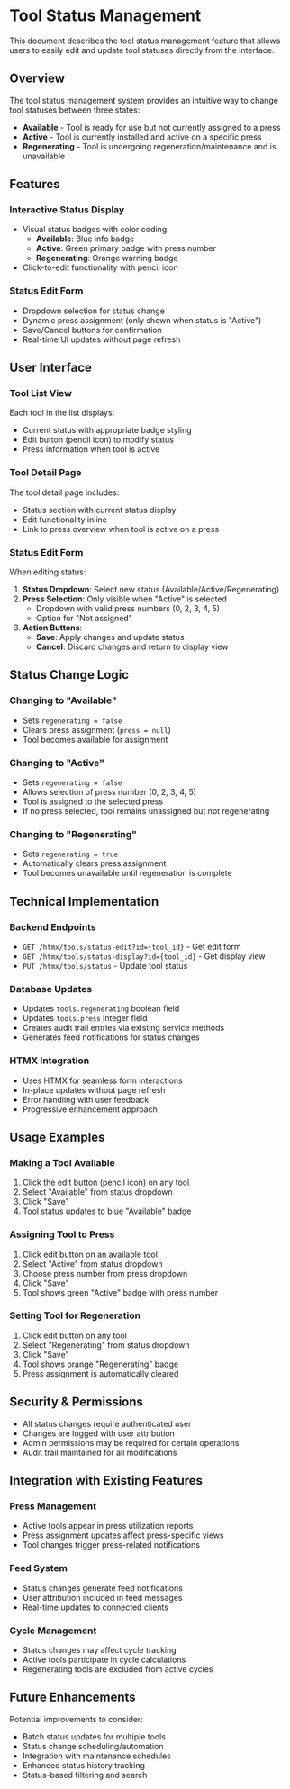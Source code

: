 # Tool Status Management

This document describes the tool status management feature that allows users to easily edit and update tool statuses directly from the interface.

## Overview

The tool status management system provides an intuitive way to change tool statuses between three states:

- **Available** - Tool is ready for use but not currently assigned to a press
- **Active** - Tool is currently installed and active on a specific press
- **Regenerating** - Tool is undergoing regeneration/maintenance and is unavailable

## Features

### Interactive Status Display

- Visual status badges with color coding:
    - **Available**: Blue info badge
    - **Active**: Green primary badge with press number
    - **Regenerating**: Orange warning badge
- Click-to-edit functionality with pencil icon

### Status Edit Form

- Dropdown selection for status change
- Dynamic press assignment (only shown when status is "Active")
- Save/Cancel buttons for confirmation
- Real-time UI updates without page refresh

## User Interface

### Tool List View

Each tool in the list displays:

- Current status with appropriate badge styling
- Edit button (pencil icon) to modify status
- Press information when tool is active

### Tool Detail Page

The tool detail page includes:

- Status section with current status display
- Edit functionality inline
- Link to press overview when tool is active on a press

### Status Edit Form

When editing status:

1. **Status Dropdown**: Select new status (Available/Active/Regenerating)
2. **Press Selection**: Only visible when "Active" is selected
    - Dropdown with valid press numbers (0, 2, 3, 4, 5)
    - Option for "Not assigned"
3. **Action Buttons**:
    - **Save**: Apply changes and update status
    - **Cancel**: Discard changes and return to display view

## Status Change Logic

### Changing to "Available"

- Sets `regenerating = false`
- Clears press assignment (`press = null`)
- Tool becomes available for assignment

### Changing to "Active"

- Sets `regenerating = false`
- Allows selection of press number (0, 2, 3, 4, 5)
- Tool is assigned to the selected press
- If no press selected, tool remains unassigned but not regenerating

### Changing to "Regenerating"

- Sets `regenerating = true`
- Automatically clears press assignment
- Tool becomes unavailable until regeneration is complete

## Technical Implementation

### Backend Endpoints

- `GET /htmx/tools/status-edit?id={tool_id}` - Get edit form
- `GET /htmx/tools/status-display?id={tool_id}` - Get display view
- `PUT /htmx/tools/status` - Update tool status

### Database Updates

- Updates `tools.regenerating` boolean field
- Updates `tools.press` integer field
- Creates audit trail entries via existing service methods
- Generates feed notifications for status changes

### HTMX Integration

- Uses HTMX for seamless form interactions
- In-place updates without page refresh
- Error handling with user feedback
- Progressive enhancement approach

## Usage Examples

### Making a Tool Available

1. Click the edit button (pencil icon) on any tool
2. Select "Available" from status dropdown
3. Click "Save"
4. Tool status updates to blue "Available" badge

### Assigning Tool to Press

1. Click edit button on an available tool
2. Select "Active" from status dropdown
3. Choose press number from press dropdown
4. Click "Save"
5. Tool shows green "Active" badge with press number

### Setting Tool for Regeneration

1. Click edit button on any tool
2. Select "Regenerating" from status dropdown
3. Click "Save"
4. Tool shows orange "Regenerating" badge
5. Press assignment is automatically cleared

## Security & Permissions

- All status changes require authenticated user
- Changes are logged with user attribution
- Admin permissions may be required for certain operations
- Audit trail maintained for all modifications

## Integration with Existing Features

### Press Management

- Active tools appear in press utilization reports
- Press assignment updates affect press-specific views
- Tool changes trigger press-related notifications

### Feed System

- Status changes generate feed notifications
- User attribution included in feed messages
- Real-time updates to connected clients

### Cycle Management

- Status changes may affect cycle tracking
- Active tools participate in cycle calculations
- Regenerating tools are excluded from active cycles

## Future Enhancements

Potential improvements to consider:

- Batch status updates for multiple tools
- Status change scheduling/automation
- Integration with maintenance schedules
- Enhanced status history tracking
- Status-based filtering and search
